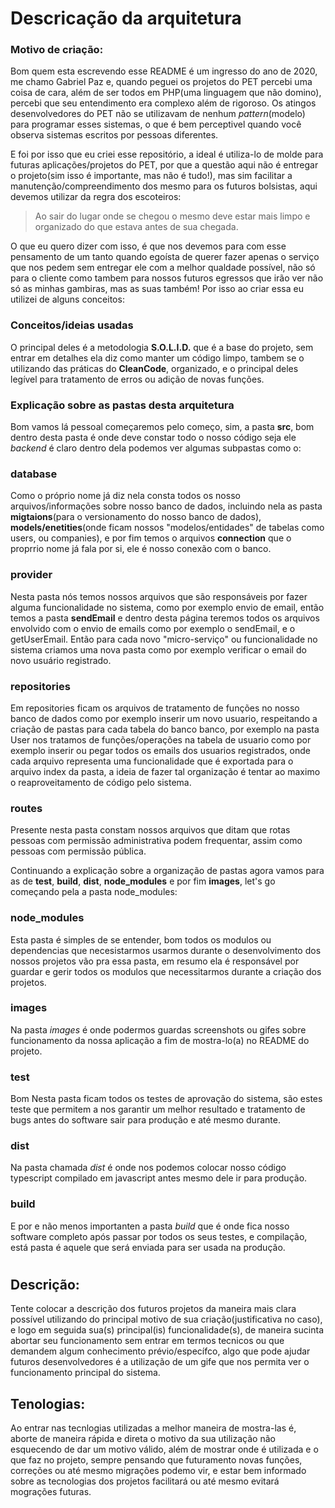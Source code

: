 # Descricação da arquitetura

### Motivo de criação:
Bom quem esta escrevendo esse README é um ingresso do ano de 2020, me chamo Gabriel Paz e, quando peguei os projetos do PET percebi uma coisa de cara, além de ser todos em PHP(uma linguagem que não domino), percebi que seu entendimento era complexo além de rigoroso. Os atingos desenvolvedores do PET não se utilizavam de nenhum _pattern_(modelo) para programar esses sistemas, o que é bem perceptivel quando você observa sistemas escritos por pessoas diferentes. 

E foi por isso que eu criei esse repositório, a ideal é utiliza-lo de molde para futuras aplicações/projetos do PET, por que a questão aqui não é entregar o projeto(sim isso é importante, mas não é tudo!), mas sim facilitar a manutenção/compreendimento dos mesmo para os futuros bolsistas, aqui devemos utilizar da regra dos escoteiros:

> Ao sair do lugar onde se chegou o mesmo deve estar mais limpo e organizado do que estava antes de sua chegada.

O que eu quero dizer com isso, é que nos devemos para com esse pensamento de um tanto quando egoísta de querer fazer apenas o serviço que nos pedem sem entregar ele com a melhor qualdade possível, não só para o cliente como tambem para nossos futuros egressos que irão ver não só as minhas gambiras, mas as suas também! Por isso ao criar essa eu utilizei de alguns conceitos:

### Conceitos/ideias usadas

O principal deles é a metodologia **S.O.L.I.D.** que é a base do projeto, sem entrar em detalhes ela diz como manter um código limpo, tambem se o utilizando das práticas do **CleanCode**, organizado, e o principal deles legível para tratamento de erros ou adição de novas funções.

### Explicação sobre as pastas desta arquitetura

Bom vamos lá pessoal começaremos pelo começo, sim, a pasta **src**, bom dentro desta pasta é onde deve constar todo o nosso código seja ele _backend_ é claro dentro dela podemos ver algumas subpastas como o:
### **database**
Como o próprio nome já diz nela consta todos os nosso arquivos/informações sobre nosso banco de dados, incluindo nela as pasta **migtaions**(para o versionamento do nosso banco de dados), **models/enetities**(onde ficam nossos "modelos/entidades" de tabelas como users, ou companies), e por fim temos o arquivos **connection** que o proprrio nome já fala por si, ele é nosso conexão com o banco.
### **provider**
Nesta pasta nós temos nossos arquivos que são responsáveis por fazer alguma funcionalidade no sistema, como por exemplo envio de email, então temos a pasta **sendEmail** e dentro desta página teremos todos os arquivos envolvido com o envio de emails como por exemplo o sendEmail, e o getUserEmail. Então para cada novo "micro-serviço" ou funcionalidade no sistema criamos uma nova pasta como por exemplo verificar o email do novo usuário registrado.
### **repositories**
Em repositories ficam os arquivos de tratamento de funções no nosso banco de dados como por exemplo inserir um novo usuario, respeitando a criação de pastas para cada tabela do banco banco, por exemplo na pasta User nos tratamos de funções/operações na tabela de usuario como por exemplo inserir ou pegar todos os emails dos usuarios registrados, onde cada arquivo representa uma funcionalidade que é exportada para o arquivo index da pasta, a ideia de fazer tal organização é tentar ao maximo o reaproveitamento de código pelo sistema.
### **routes**
Presente nesta pasta constam nossos arquivos que ditam que rotas pessoas com permissão administrativa podem frequentar, assim como pessoas com permissão pública.


Continuando a explicação sobre a organização de pastas agora vamos para as de **__test__**, **build**, **dist**, **node_modules** e por fim **images**, let's go começando pela a pasta node_modules:

### **node_modules**
Esta pasta é simples de se entender, bom todos os modulos ou dependencias que necesistarmos usarmos durante o desenvolvimento dos nossos projetos vão pra essa pasta, em resumo ela é responsável por guardar e gerir todos os modulos que necessitarmos durante a criação dos projetos.
### **images**
Na pasta _images_ é onde podermos guardas screenshots ou gifes sobre funcionamento da nossa aplicação a fim de mostra-lo(a) no README do projeto.
### **__test__**
Bom Nesta pasta ficam todos os testes de aprovação do sistema, são estes teste que permitem a nos garantir um melhor resultado e tratamento de bugs antes do software sair para produção e até mesmo durante.
### **dist**
Na pasta chamada _dist_ é onde nos podemos colocar nosso código typescript compilado em javascript antes mesmo dele ir para produção.
### **build**
E por e não menos importanten a pasta _build_ que é onde fica nosso software completo após passar por todos os seus testes, e compilação, está pasta é aquele que será enviada para ser usada na produção.


# <Nome do programa/>

## Descrição:

Tente colocar a descrição dos futuros projetos da maneira mais clara possível utilizando do principal motivo de sua criação(justificativa no caso), e logo em seguida sua(s) principal(is) funcionalidade(s), de maneira sucinta abortar seu funcionamento sem entrar em termos tecnicos ou que demandem algum conhecimento prévio/específco, algo que pode ajudar futuros desenvolvedores é a utilização de um gife que nos permita ver o funcionamento principal do sistema.

## Tenologias:

Ao entrar nas tecnlogias utilizadas a melhor maneira de mostra-las é, aborte de maneira rápida e direta o motivo da sua utilização não esquecendo de dar um motivo válido, além de mostrar onde é utilizada e o que faz no projeto, sempre pensando que futuramento novas funções, correções ou até mesmo migrações podemo vir, e estar bem informado sobre as tecnologias dos projetos facilitará ou até mesmo evitará mograções futuras.